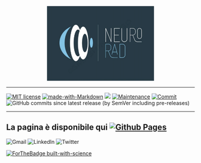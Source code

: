 <center><img src="/graphics/logo.png" alt="logo" height="200"/></center>

---
[![MIT license](https://img.shields.io/badge/License-MIT-blue.svg)](https://lbesson.mit-license.org/)
 [![made-with-Markdown](https://img.shields.io/badge/Made%20with-Markdown-1f425f.svg)](http://commonmark.org) ![](https://img.shields.io/badge/powered%20by-jekyll-red.svg) [![Maintenance](https://img.shields.io/badge/Maintained%3F-yes-green.svg)](https://github.com/gmadevs/neurorad/graphs/commit-activity) [![Commit](https://badgen.net/github/last-commit/gmadevs/neurorad)](https://github.com/gmadevs/neurorad/graphs/commit-activity) ![GitHub commits since latest release (by SemVer including pre-releases)](https://img.shields.io/github/commits-since/gmadevs/neurorad/0.0.1/main)


---
La pagina è disponibile qui [![Github Pages](https://img.shields.io/badge/github%20pages-121013?style=for-the-badge&logo=github&logoColor=white)](https://gmadevs.github.io/neurorad/)
---
![Gmail](https://img.shields.io/badge/Gmail-D14836?style=for-the-badge&logo=gmail&logoColor=white) ![LinkedIn](https://img.shields.io/badge/linkedin-%230077B5.svg?style=for-the-badge&logo=linkedin&logoColor=white) ![Twitter](https://img.shields.io/badge/Twitter-%231DA1F2.svg?style=for-the-badge&logo=Twitter&logoColor=white)

[![ForTheBadge built-with-science](http://ForTheBadge.com/images/badges/built-with-science.svg)](https://GitHub.com/Naereen/)
